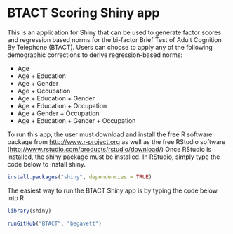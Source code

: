 # BTACT Scoring Shiny app

This is an application for Shiny that can be used to generate factor scores and regression based norms for the bi-factor Brief Test of Adult Cognition By Telephone (BTACT).
Users can choose to apply any of the following demographic corrections to derive regression-based norms:

* Age
* Age + Education
* Age + Gender
* Age + Occupation
* Age + Education + Gender
* Age + Education + Occupation
* Age + Gender + Occupation
* Age + Education + Gender + Occupation

To run this app, the user must download and install the free R software package from http://www.r-project.org as well as the free RStudio software (http://www.rstudio.com/products/rstudio/download/) Once RStudio is installed, the shiny package must be installed. In RStudio, simply type the code below to install shiny.

```R
install.packages("shiny", dependencies = TRUE)
```

The easiest way to run the BTACT Shiny app is by typing the code below into R.

```R
library(shiny)

runGitHub("BTACT", "begavett")
```

